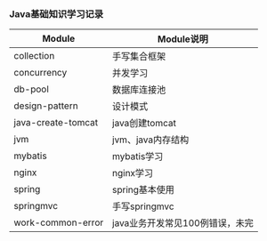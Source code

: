 ### Java基础知识学习记录

|Module|Module说明|
|--|--|
|collection|手写集合框架|
|concurrency|并发学习|
|db-pool|数据库连接池|
|design-pattern|设计模式|
|java-create-tomcat|java创建tomcat|
|jvm|jvm、java内存结构|
|mybatis|mybatis学习|
|nginx|nginx学习|
|spring|spring基本使用|
|springmvc|手写springmvc|
|work-common-error|java业务开发常见100例错误，未完|
      
